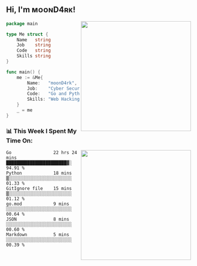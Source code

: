 <h2> Hi, I'm ᴍᴏᴏɴD4ʀᴋ!</h2>
<img align='right' src="https://github-readme-stats.vercel.app/api?username=moond4rk&show_icons=true&theme=radical" width="300">


```go
package main

type Me struct {
	Name   string
	Job    string
	Code   string
	Skills string
}

func main() {
	me := &Me{
		Name:   "moonD4rk",
		Job:    "Cyber Security Engineer",
		Code:   "Go and Python and Others",
		Skills: "Web Hacking ^o^",
	}
	_ = me
}
```



<h3>📊 This Week I Spent My Time On:</h3>
<img align='right' src="https://spotify-github-profile.vercel.app/api/view?uid=zbgk3g7ojwjwrwrleo6u8mhub&cover_image=true&theme=novatorem" width="300">

<!--START_SECTION:waka-->

```text
Go                22 hrs 24 mins  ███████████████████████▓░   94.91 %
Python            18 mins         ▒░░░░░░░░░░░░░░░░░░░░░░░░   01.33 %
GitIgnore file    15 mins         ▒░░░░░░░░░░░░░░░░░░░░░░░░   01.12 %
go.mod            9 mins          ░░░░░░░░░░░░░░░░░░░░░░░░░   00.64 %
JSON              8 mins          ░░░░░░░░░░░░░░░░░░░░░░░░░   00.60 %
Markdown          5 mins          ░░░░░░░░░░░░░░░░░░░░░░░░░   00.39 %
```

<!--END_SECTION:waka-->

